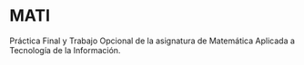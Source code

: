 # MATI
Práctica Final y Trabajo Opcional de la asignatura de Matemática Aplicada a Tecnología de la Información.
